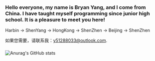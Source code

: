 ### Hello everyone, my name is Bryan Yang, and I come from China. I have taught myself programming since junior high school. It is a pleasure to meet you here!
Harbin -> ShenYang -> HongKong -> ShenZhen -> Beijing -> ShenZhen

如果您需要，请联系我：y51288033@outlook.com.
### 
![Anurag's GitHub stats](https://github-readme-stats.vercel.app/api?username=DaZuiZui&count_private=true)

